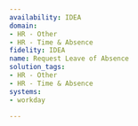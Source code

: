 ```yaml
---
availability: IDEA
domain:
- HR - Other
- HR - Time & Absence
fidelity: IDEA
name: Request Leave of Absence
solution_tags:
- HR - Other
- HR - Time & Absence
systems:
- workday

---
```

